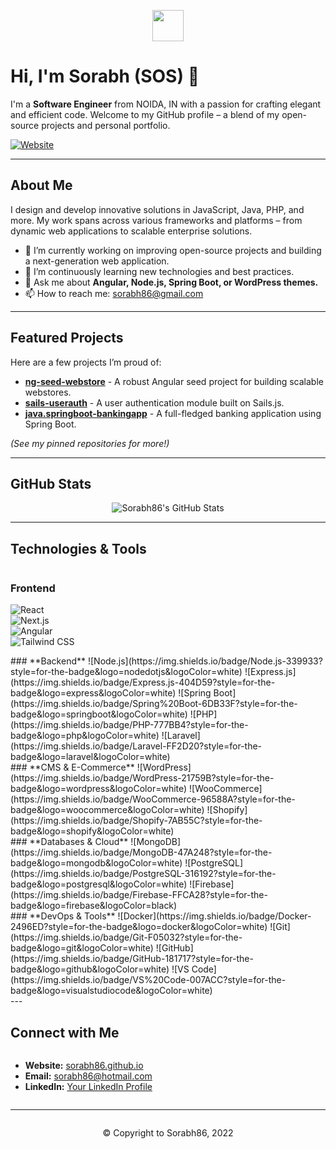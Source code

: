<!-- Header Banner -->
<p align="center">
  <img src="https://sorabh86.github.io/logo-128x31.png" height="50">
</p>

# Hi, I'm Sorabh (SOS) 👋

I'm a **Software Engineer** from NOIDA, IN with a passion for crafting elegant and efficient code. Welcome to my GitHub profile – a blend of my open-source projects and personal portfolio.

[![Website](https://img.shields.io/badge/Visit-My%20Website-blue?style=for-the-badge&logo=firefox)](http://sorabh86.github.io)

---

## About Me

I design and develop innovative solutions in JavaScript, Java, PHP, and more. My work spans across various frameworks and platforms – from dynamic web applications to scalable enterprise solutions.

- 🔭 I’m currently working on improving open-source projects and building a next-generation web application.
- 🌱 I’m continuously learning new technologies and best practices.
- 💬 Ask me about **Angular, Node.js, Spring Boot, or WordPress themes.**
- 📫 How to reach me: [sorabh86@gmail.com](mailto:sorabh86@gmail.com)

---

## Featured Projects

Here are a few projects I’m proud of:

- [**ng-seed-webstore**](https://github.com/sorabh86/ng-seed-webstore) - A robust Angular seed project for building scalable webstores.
- [**sails-userauth**](https://github.com/sorabh86/sails-userauth) - A user authentication module built on Sails.js.
- [**java.springboot-bankingapp**](https://github.com/sorabh86/java.springboot-bankingapp) - A full-fledged banking application using Spring Boot.

*(See my pinned repositories for more!)*

---

## GitHub Stats

<p align="center">
  <img src="https://github-readme-stats.vercel.app/api?username=sorabh86&show_icons=true&theme=default" alt="Sorabh86's GitHub Stats" />
</p>

---

## Technologies & Tools

<div style="display:flex; flex-direction: column;">
  <div>
    
### **Frontend**  
![React](https://img.shields.io/badge/React-61DAFB?style=for-the-badge&logo=react&logoColor=black)  
![Next.js](https://img.shields.io/badge/Next.js-000000?style=for-the-badge&logo=nextdotjs&logoColor=white)  
![Angular](https://img.shields.io/badge/Angular-red?style=for-the-badge&logo=angular&logoColor=white)  
![Tailwind CSS](https://img.shields.io/badge/Tailwind%20CSS-38B2AC?style=for-the-badge&logo=tailwindcss&logoColor=white)  
  </div>
  <div>
### **Backend**  
![Node.js](https://img.shields.io/badge/Node.js-339933?style=for-the-badge&logo=nodedotjs&logoColor=white)  
![Express.js](https://img.shields.io/badge/Express.js-404D59?style=for-the-badge&logo=express&logoColor=white)  
![Spring Boot](https://img.shields.io/badge/Spring%20Boot-6DB33F?style=for-the-badge&logo=springboot&logoColor=white)  
![PHP](https://img.shields.io/badge/PHP-777BB4?style=for-the-badge&logo=php&logoColor=white)  
![Laravel](https://img.shields.io/badge/Laravel-FF2D20?style=for-the-badge&logo=laravel&logoColor=white)  
 </div>
  <div>
### **CMS & E-Commerce**  
![WordPress](https://img.shields.io/badge/WordPress-21759B?style=for-the-badge&logo=wordpress&logoColor=white)  
![WooCommerce](https://img.shields.io/badge/WooCommerce-96588A?style=for-the-badge&logo=woocommerce&logoColor=white)  
![Shopify](https://img.shields.io/badge/Shopify-7AB55C?style=for-the-badge&logo=shopify&logoColor=white)  
  </div>
  <div>
### **Databases & Cloud**  
![MongoDB](https://img.shields.io/badge/MongoDB-47A248?style=for-the-badge&logo=mongodb&logoColor=white)  
![PostgreSQL](https://img.shields.io/badge/PostgreSQL-316192?style=for-the-badge&logo=postgresql&logoColor=white)  
![Firebase](https://img.shields.io/badge/Firebase-FFCA28?style=for-the-badge&logo=firebase&logoColor=black)  
</div>
  <div>
### **DevOps & Tools**  
![Docker](https://img.shields.io/badge/Docker-2496ED?style=for-the-badge&logo=docker&logoColor=white)  
![Git](https://img.shields.io/badge/Git-F05032?style=for-the-badge&logo=git&logoColor=white)  
![GitHub](https://img.shields.io/badge/GitHub-181717?style=for-the-badge&logo=github&logoColor=white)  
![VS Code](https://img.shields.io/badge/VS%20Code-007ACC?style=for-the-badge&logo=visualstudiocode&logoColor=white)  
</div>
---

## Connect with Me

- **Website:** [sorabh86.github.io](http://sorabh86.github.io)
- **Email:** [sorabh86@hotmail.com](mailto:ssorabh.ssharma@hotmail.com)
- **LinkedIn:** [Your LinkedIn Profile](https://www.linkedin.com/in/sorabh86/)

---

<!-- Footer -->
<p align="center">
  © Copyright to Sorabh86, 2022
</p>
